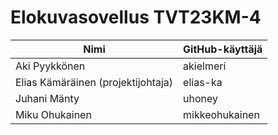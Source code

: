# Elokuvasovellus TVT23KM-4

| Nimi                               | GitHub-käyttäjä |
| ---------------------------------- | --------------- |
| Aki Pyykkönen                      | akielmeri       |
| Elias Kämäräinen (projektijohtaja) | elias-ka        |
| Juhani Mänty                       | uhoney          |
| Miku Ohukainen                     | mikkeohukainen  |
